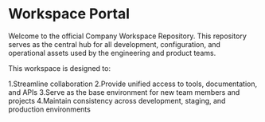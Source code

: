 # Workspace Portal
Welcome to the official Company Workspace Repository. This repository serves as the central hub for all development, configuration, and operational assets used by the engineering and product teams.

This workspace is designed to:

1.Streamline collaboration 
2.Provide unified access to tools, documentation, and APIs
3.Serve as the base environment for new team members and projects
4.Maintain consistency across development, staging, and production environments
